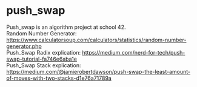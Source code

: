 # push_swap
Push_swap is an algorithm project at school 42.<br>
Random Number Generator: https://www.calculatorsoup.com/calculators/statistics/random-number-generator.php <br>
Push_Swap Radix explication: https://medium.com/nerd-for-tech/push-swap-tutorial-fa746e6aba1e <br>
Push_Swap Stack explication: https://medium.com/@jamierobertdawson/push-swap-the-least-amount-of-moves-with-two-stacks-d1e76a71789a <br>
